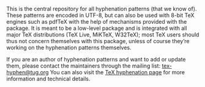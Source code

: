This is the central repository for all hyphenation patterns (that we know of).
These patterns are encoded in UTF-8, but can also be used with 8-bit TeX
engines such as pdfTeX with the help of mechanisms provided with the package.
It is meant to be a low-level package and is integrated with all major TeX
distributions (TeX Live, MiKTeX, W32TeX); most TeX users should thus not
concern themselves with this package, unless of course they’re working on the
hyphenation patterns themselves.

If you are an author of hyphenation patterns and want to add or update them,
please contact the maintainers through the mailing list: tex-hyphen@tug.org
You can also visit the [TeX hyphenation page](http://www.hyphenation.org/tex) for more
information and technical details.
